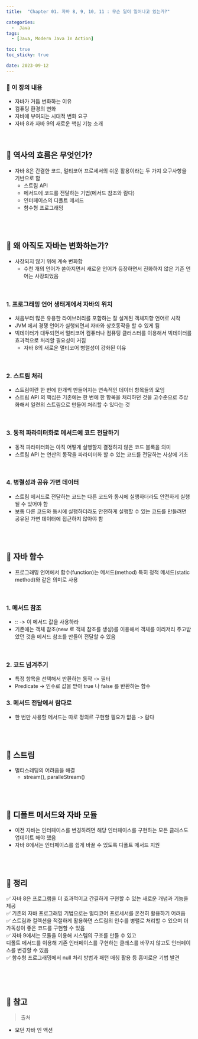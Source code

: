 ```yaml
---
title:  "Chapter 01. 자바 8, 9, 10, 11 : 무슨 일이 일어나고 있는가?" 

categories:
  -  Java
tags:
  - [Java, Modern Java In Action]

toc: true
toc_sticky: true

date: 2023-09-12
---
```



### 📌 이 장의 내용

- 자바가 거듭 변화하는 이유
- 컴퓨팅 환경의 변화
- 자바에 부여되는 시대적 변화 요구
- 자바 8과 자바 9의 새로운 핵심 기능 소개

<br>

## 📌 역사의 흐름은 무엇인가?

- 자바 8은 간결한 코드, 멀티코어 프로세서의 쉬운 활용이라는 두 가지 요구사항을 기반으로 함
    - 스트림 API
    - 메서드에 코드를 전달하는 기법(메서드 참조와 람다)
    - 인터페이스의 디폴트 메서드
    - 함수형 프로그래밍

<br><br>

## 📌 왜 아직도 자바는 변화하는가?

- 사장되지 않기 위해 계속 변화함    
    - 수천 개의 언어가 쏟아지면서 새로운 언어가 등장하면서 진화하지 않은 기존 언어는 사장되었음

<br>

### 1. 프로그래밍 언어 생태계에서 자바의 위치

- 처음부터 많은 유용한 라이브러리를 포함하는 잘 설계된 객체지향 언어로 시작
- JVM 에서 경쟁 언어가 실행되면서 자바와 상호동작을 할 수 있게 됨
- 빅데이터가 대두되면서 멀티코어 컴퓨터나 컴퓨팅 클러스터를 이용해서 빅데이터를 효과적으로 처리할 필요성이 커짐
    - 자바 8의 새로운 멀티코어 병렬성이 강화된 이유

<br>

### 2. 스트림 처리

- 스트림이란 한 번에 한개씩 만들어지는 연속적인 데이터 항목들의 모임
- 스트림 API 의 핵심은 기존에는 한 번에 한 항목을 처리하던 것을 고수준으로 추상화해서 일련의 스트림으로 만들어 처리할 수 있다는 것

<br>

### 3. 동적 파라미터화로 메서드에 코드 전달하기

- 동적 파라미터화는 아직 어떻게 실행할지 결정하지 않은 코드 블록을 의미
- 스트림 API 는 연산의 동작을 파라미터화 할 수 있는 코드를 전달하는 사상에 기초

<br>

### 4. 병렬성과 공유 가변 데이터

- 스트림 메서드로 전달하는 코드는 다른 코드와 동시에 실행하더라도 안전하게 실행 될 수 있어야 함
- 보통 다른 코드와 동시에 실행하더라도 안전하게 실행할 수 있는 코드를 만들려면 공유된 가변 데이터에 접근하지 않아야 함

<br><br>

## 📌 자바 함수

- 프로그래밍 언어에서 함수(function)는 메서드(method) 특히 정적 메서드(static method)와 같은 의미로 사용

<br>

### 1. 메서드 참조

- :: -> 이 메서드 값을 사용하라
- 기존에는 객체 참조(new 로 객체 참조를 생성)를 이용해서 객체를 이리저리 주고받았던 것을 메서드 참조를 만들어 전달할 수 있음

<br>

### 2. 코드 넘겨주기

- 특정 항목을 선택해서 반환하는 동작 -> 필터
- Predicate -> 인수로 값을 받아 true 나 false 를 반환하는 함수

### 3. 메서드 전달에서 람다로

- 한 번만 사용할 메서드는 따로 정의르 구현할 필요가 없음 -> 람다

<br><br>

## 📌 스트림

- 멀티스레딩의 어려움을 해결
    - stream(), paralleStream()

<br><br>

## 📌 디폴트 메서드와 자바 모듈

- 이전 자바는 인터페이스를 변경하려면 해당 인터페이스를 구현하는 모든 클래스도 업데이트 해야 했음
- 자바 8에서는 인터페이스를 쉽게 바꿀 수 있도록 디폴트 메서드 지원

<br><br>

## 📌 정리

✅ 자바 8은 프로그램을 더 효과적이고 간결하게 구현할 수 있는 새로운 개념과 기능을 제공<br>
✅ 기존의 자바 프로그래밍 기법으로는 멀티코어 프로세서를 온전히 활용하기 어려움<br>
✅ 스트림과 컬렉션을 적절하게 활용하면 스트림의 인수를 병렬로 처리할 수 있으며 더 가독성이 좋은 코드를 구현할 수 있음<br>
✅ 자바 9에서는 모듈을 이용해 시스템의 구조를 만들 수 있고<br>디폴트 메서드를 이용해 기존 인터페이스를 구현하는 클래스를 바꾸지 않고도 인터페이스를 변경할 수 있음<br>
✅ 함수형 프로그래밍에서 null 처리 방법과 패턴 매칭 활용 등 흥미로운 기법 발견<br>


<br><br><br>

## 📌 참고

>  출처
- 모던 자바 인 액션

   
